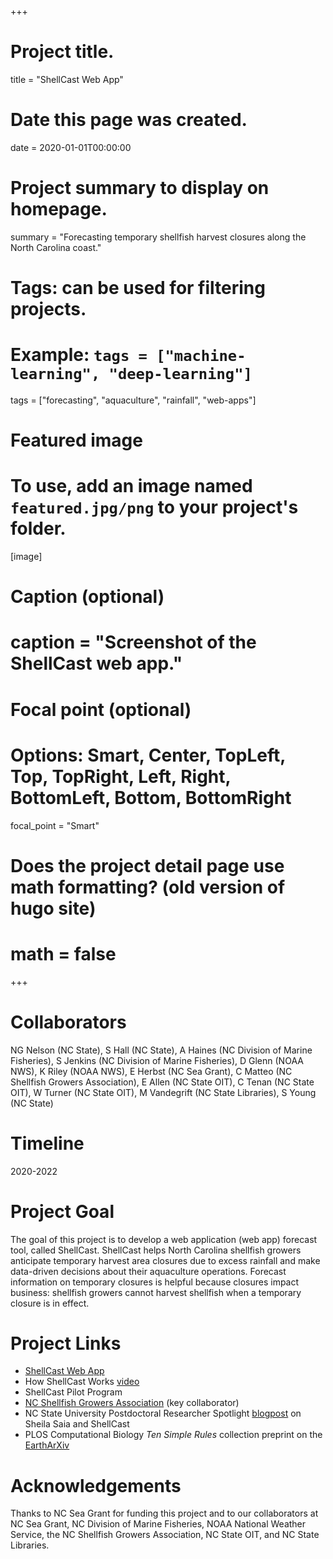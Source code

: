 +++
# Project title.
title = "ShellCast Web App"

# Date this page was created.
date = 2020-01-01T00:00:00

# Project summary to display on homepage.
summary = "Forecasting temporary shellfish harvest closures along the North Carolina coast."

# Tags: can be used for filtering projects.
# Example: `tags = ["machine-learning", "deep-learning"]`
tags = ["forecasting", "aquaculture", "rainfall", "web-apps"]

# Featured image
# To use, add an image named `featured.jpg/png` to your project's folder.
[image]
# Caption (optional)
#  caption = "Screenshot of the ShellCast web app."

# Focal point (optional)
# Options: Smart, Center, TopLeft, Top, TopRight, Left, Right, BottomLeft, Bottom, BottomRight
  focal_point = "Smart"

# Does the project detail page use math formatting? (old version of hugo site)
# math = false

+++

# Collaborators
NG Nelson (NC State), S Hall (NC State), A Haines (NC Division of Marine Fisheries), S Jenkins (NC Division of Marine Fisheries), D Glenn (NOAA NWS), K Riley (NOAA NWS), E Herbst (NC Sea Grant), C Matteo (NC Shellfish Growers Association), E Allen (NC State OIT), C Tenan (NC State OIT), W Turner (NC State OIT), M Vandegrift (NC State Libraries), S Young (NC State)

# Timeline
2020-2022

# Project Goal
The goal of this project is to develop a web application (web app) forecast tool, called ShellCast. ShellCast helps North Carolina shellfish growers anticipate temporary harvest area closures due to excess rainfall and make data-driven decisions about their aquaculture operations. Forecast information on temporary closures is helpful because closures impact business: shellfish growers cannot harvest shellfish when a temporary closure is in effect.

# Project Links
- [ShellCast Web App](https://go.ncsu.edu/shellcast)
- How ShellCast Works [video](https://www.youtube.com/watch?v=WcRYwMtgQjk&t=1s)
- ShellCast Pilot Program
- [NC Shellfish Growers Association](http://www.ncshellfish.org/) (key collaborator)
- NC State University Postdoctoral Researcher Spotlight [blogpost](https://grad.ncsu.edu/news/2020/05/postdoc-research-spotlight/) on Sheila Saia and ShellCast
- PLOS Computational Biology *Ten Simple Rules* collection preprint on the [EarthArXiv](https://eartharxiv.org/repository/view/2545/) 

# Acknowledgements
Thanks to NC Sea Grant for funding this project and to our collaborators at NC Sea Grant, NC Division of Marine Fisheries, NOAA National Weather Service, the NC Shellfish Growers Association, NC State OIT, and NC State Libraries.
